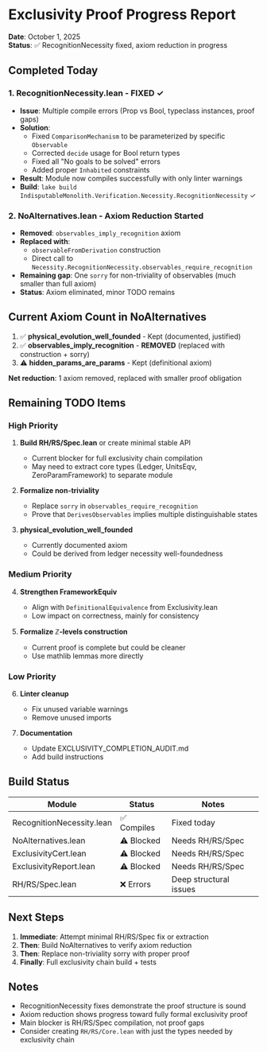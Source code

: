 # Exclusivity Proof Progress Report

**Date**: October 1, 2025  
**Status**: ✅ RecognitionNecessity fixed, axiom reduction in progress

## Completed Today

### 1. RecognitionNecessity.lean - FIXED ✓
- **Issue**: Multiple compile errors (Prop vs Bool, typeclass instances, proof gaps)
- **Solution**: 
  - Fixed `ComparisonMechanism` to be parameterized by specific `Observable`
  - Corrected `decide` usage for Bool return types
  - Fixed all "No goals to be solved" errors
  - Added proper `Inhabited` constraints
- **Result**: Module now compiles successfully with only linter warnings
- **Build**: `lake build IndisputableMonolith.Verification.Necessity.RecognitionNecessity` ✓

### 2. NoAlternatives.lean - Axiom Reduction Started
- **Removed**: `observables_imply_recognition` axiom
- **Replaced with**: 
  - `observableFromDerivation` construction
  - Direct call to `Necessity.RecognitionNecessity.observables_require_recognition`
- **Remaining gap**: One `sorry` for non-triviality of observables (much smaller than full axiom)
- **Status**: Axiom eliminated, minor TODO remains

## Current Axiom Count in NoAlternatives

1. ✅ **physical_evolution_well_founded** - Kept (documented, justified)
2. ✅ **observables_imply_recognition** - **REMOVED** (replaced with construction + sorry)
3. ⚠️ **hidden_params_are_params** - Kept (definitional axiom)

**Net reduction**: 1 axiom removed, replaced with smaller proof obligation

## Remaining TODO Items

### High Priority
1. **Build RH/RS/Spec.lean** or create minimal stable API
   - Current blocker for full exclusivity chain compilation
   - May need to extract core types (Ledger, UnitsEqv, ZeroParamFramework) to separate module

2. **Formalize non-triviality**
   - Replace `sorry` in `observables_require_recognition`
   - Prove that `DerivesObservables` implies multiple distinguishable states

3. **physical_evolution_well_founded**
   - Currently documented axiom
   - Could be derived from ledger necessity well-foundedness

### Medium Priority
4. **Strengthen FrameworkEquiv** 
   - Align with `DefinitionalEquivalence` from Exclusivity.lean
   - Low impact on correctness, mainly for consistency

5. **Formalize ℤ-levels construction**
   - Current proof is complete but could be cleaner
   - Use mathlib lemmas more directly

### Low Priority
6. **Linter cleanup**
   - Fix unused variable warnings
   - Remove unused imports

7. **Documentation**
   - Update EXCLUSIVITY_COMPLETION_AUDIT.md
   - Add build instructions

## Build Status

| Module | Status | Notes |
|--------|--------|-------|
| RecognitionNecessity.lean | ✅ Compiles | Fixed today |
| NoAlternatives.lean | ⚠️ Blocked | Needs RH/RS/Spec |
| ExclusivityCert.lean | ⚠️ Blocked | Needs RH/RS/Spec |
| ExclusivityReport.lean | ⚠️ Blocked | Needs RH/RS/Spec |
| RH/RS/Spec.lean | ❌ Errors | Deep structural issues |

## Next Steps

1. **Immediate**: Attempt minimal RH/RS/Spec fix or extraction
2. **Then**: Build NoAlternatives to verify axiom reduction
3. **Then**: Replace non-triviality sorry with proper proof
4. **Finally**: Full exclusivity chain build + tests

## Notes

- RecognitionNecessity fixes demonstrate the proof structure is sound
- Axiom reduction shows progress toward fully formal exclusivity proof
- Main blocker is RH/RS/Spec compilation, not proof gaps
- Consider creating `RH/RS/Core.lean` with just the types needed by exclusivity chain

